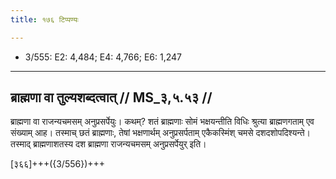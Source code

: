 ```yaml
---
title: १७६ टिप्पण्यः

---
```

- 3/555: E2: 4,484; E4: 4,766; E6: 1,247

____________________________________________


## ब्राह्मणा वा तुल्यशब्दत्वात् // MS_३,५.५३ //

ब्राह्मणा वा राजन्यचमसम् अनुप्रसर्पेयुः। कथम्? शतं ब्राह्मणाः सोमं भक्षयन्तीति विधिः श्रुत्या ब्राह्मणगताम् एव संख्याम् आह। तस्माच् छतं ब्राह्मणाः, तेषां भक्षणार्थम् अनुप्रसर्पताम् एकैकस्मिंश् चमसे दशदशोपदिश्यन्ते। तस्माद् ब्राह्मणाशतस्य दश ब्राह्मणा राजन्यचमसम् अनुप्रसर्पेयुर् इति।


[३६६]+++({3/556})+++
